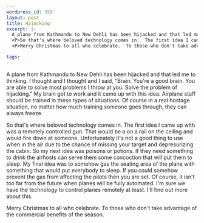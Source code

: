 ```yaml
--- 
wordpress_id: 359
layout: post
title: Hijacking
excerpt: |-
  A plane from Kathmandu to New Dehli has been hijacked and that led me to thinking.  I thought and I thought and I said, "Brain.  You're a good brain.  You are able to solve most problems I throw at you.  Solve the problem of hijacking."  My brain got to work and it came up with this idea.  Airplane staff should be trained in these types of situations.  Of course in a real hostage situation, no matter how much training someone goes through, they can always freeze.
  <P>So that's where beloved technology comes in.  The first idea I came up with was a remotely controlled gun.  That would be a on a rail on the ceiling and would fire down at someone.  Unfortunately it's not a good thing to use when in the air due to the chance of missing your target and depresurizing the cabin.  So my next idea was poisons or potions.  If they need something to drink the airhosts can serve them some concoction that will put them to sleep.  My final idea was to somehow gas the seating area of the plane with something that would put everybody to sleep.  If you could somehow prevent the gas from affecting the pilots then you are set.  Of course, it isn't too far from the future when planes will be fully automated.  I'm sure we have the technology to control planes remotely at least.  I'll find out more about this.
  <P>Merry Christmas to all who celebrate.  To those who don't take advantage of the commercial benefits of the season.

tags: 
---
```


A plane from Kathmandu to New Dehli has been hijacked and that led me to thinking.  I thought and I thought and I said, "Brain.  You're a good brain.  You are able to solve most problems I throw at you.  Solve the problem of hijacking."  My brain got to work and it came up with this idea.  Airplane staff should be trained in these types of situations.  Of course in a real hostage situation, no matter how much training someone goes through, they can always freeze.
<P>So that's where beloved technology comes in.  The first idea I came up with was a remotely controlled gun.  That would be a on a rail on the ceiling and would fire down at someone.  Unfortunately it's not a good thing to use when in the air due to the chance of missing your target and depresurizing the cabin.  So my next idea was poisons or potions.  If they need something to drink the airhosts can serve them some concoction that will put them to sleep.  My final idea was to somehow gas the seating area of the plane with something that would put everybody to sleep.  If you could somehow prevent the gas from affecting the pilots then you are set.  Of course, it isn't too far from the future when planes will be fully automated.  I'm sure we have the technology to control planes remotely at least.  I'll find out more about this.
<P>Merry Christmas to all who celebrate.  To those who don't take advantage of the commercial benefits of the season.
